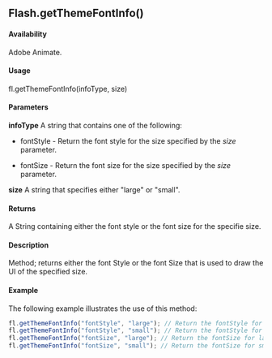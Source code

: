 ## Flash.getThemeFontInfo()

#### Availability

Adobe Animate.

#### Usage

fl.getThemeFontInfo(infoType, size)

#### Parameters

**infoType** A string that contains one of the following:

- fontStyle - Return the font style for the size specified by the *size* parameter.

- fontSize - Return the font size for the size specified by the *size* parameter.

**size** A string that specifies either "large" or "small".

#### Returns

A String containing either the font style or the font size for the specifie size.

#### Description

Method; returns either the font Style or the font Size that is used to draw the UI of the specified size.

#### Example

The following example illustrates the use of this method:

```javascript
fl.getThemeFontInfo("fontStyle", "large"); // Return the fontStyle for large size
fl.getThemeFontInfo("fontStyle", "small"); // Return the fontStyle for small size
fl.getThemeFontInfo("fontSize", "large"); // Return the fontSize for large size
fl.getThemeFontInfo("fontSize", "small"); // Return the fontSize for small size
```

